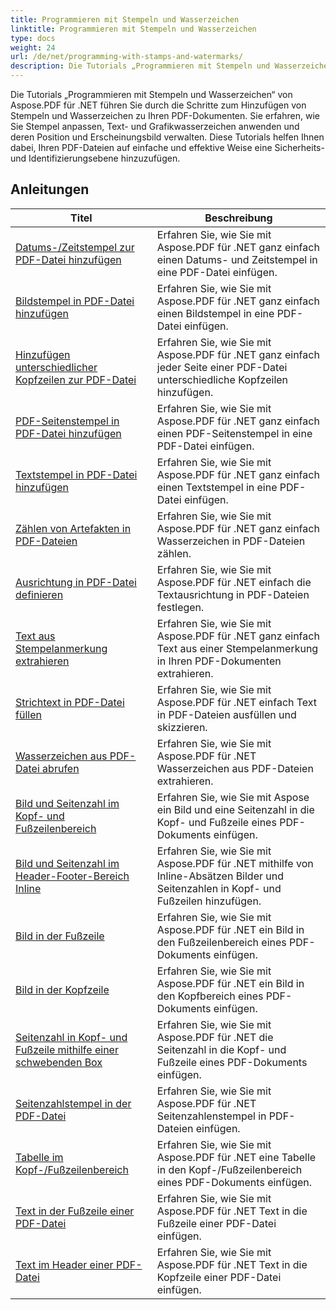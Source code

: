 ```yaml
---
title: Programmieren mit Stempeln und Wasserzeichen
linktitle: Programmieren mit Stempeln und Wasserzeichen
type: docs
weight: 24
url: /de/net/programming-with-stamps-and-watermarks/
description: Die Tutorials „Programmieren mit Stempeln und Wasserzeichen“ von Aspose.PDF für .NET zeigen Ihnen, wie Sie Ihren PDF-Dokumenten Sicherheits- und Personalisierungselemente hinzufügen.
---
```


Die Tutorials „Programmieren mit Stempeln und Wasserzeichen“ von Aspose.PDF für .NET führen Sie durch die Schritte zum Hinzufügen von Stempeln und Wasserzeichen zu Ihren PDF-Dokumenten. Sie erfahren, wie Sie Stempel anpassen, Text- und Grafikwasserzeichen anwenden und deren Position und Erscheinungsbild verwalten. Diese Tutorials helfen Ihnen dabei, Ihren PDF-Dateien auf einfache und effektive Weise eine Sicherheits- und Identifizierungsebene hinzuzufügen.

## Anleitungen
| Titel | Beschreibung |
| --- | --- | 
| [Datums-/Zeitstempel zur PDF-Datei hinzufügen](./add-date-time-stamp/) | Erfahren Sie, wie Sie mit Aspose.PDF für .NET ganz einfach einen Datums- und Zeitstempel in eine PDF-Datei einfügen. |  
| [Bildstempel in PDF-Datei hinzufügen](./add-image-stamp/) | Erfahren Sie, wie Sie mit Aspose.PDF für .NET ganz einfach einen Bildstempel in eine PDF-Datei einfügen. |  
| [Hinzufügen unterschiedlicher Kopfzeilen zur PDF-Datei](./adding-different-headers/) | Erfahren Sie, wie Sie mit Aspose.PDF für .NET ganz einfach jeder Seite einer PDF-Datei unterschiedliche Kopfzeilen hinzufügen. |  
| [PDF-Seitenstempel in PDF-Datei hinzufügen](./add-pdf-page-stamp/) | Erfahren Sie, wie Sie mit Aspose.PDF für .NET ganz einfach einen PDF-Seitenstempel in eine PDF-Datei einfügen. |  
| [Textstempel in PDF-Datei hinzufügen](./add-text-stamp/) | Erfahren Sie, wie Sie mit Aspose.PDF für .NET ganz einfach einen Textstempel in eine PDF-Datei einfügen. |  
| [Zählen von Artefakten in PDF-Dateien](./counting-artifacts/) | Erfahren Sie, wie Sie mit Aspose.PDF für .NET ganz einfach Wasserzeichen in PDF-Dateien zählen. |  
| [Ausrichtung in PDF-Datei definieren](./define-alignment/) | Erfahren Sie, wie Sie mit Aspose.PDF für .NET einfach die Textausrichtung in PDF-Dateien festlegen. |  
| [Text aus Stempelanmerkung extrahieren](./extract-text-from-stamp-annotation/) | Erfahren Sie, wie Sie mit Aspose.PDF für .NET ganz einfach Text aus einer Stempelanmerkung in Ihren PDF-Dokumenten extrahieren. |  
| [Strichtext in PDF-Datei füllen](./fill-stroke-text/) | Erfahren Sie, wie Sie mit Aspose.PDF für .NET einfach Text in PDF-Dateien ausfüllen und skizzieren. |  
| [Wasserzeichen aus PDF-Datei abrufen](./get-watermark/) | Erfahren Sie, wie Sie mit Aspose.PDF für .NET Wasserzeichen aus PDF-Dateien extrahieren. |  
| [Bild und Seitenzahl im Kopf- und Fußzeilenbereich](./image-and-page-number-in-header-footer-section/) | Erfahren Sie, wie Sie mit Aspose ein Bild und eine Seitenzahl in die Kopf- und Fußzeile eines PDF-Dokuments einfügen. |  
| [Bild und Seitenzahl im Header-Footer-Bereich Inline](./image-and-page-number-in-header-footer-section-inline/) | Erfahren Sie, wie Sie mit Aspose.PDF für .NET mithilfe von Inline-Absätzen Bilder und Seitenzahlen in Kopf- und Fußzeilen hinzufügen. |  
| [Bild in der Fußzeile](./image-in-footer/) | Erfahren Sie, wie Sie mit Aspose.PDF für .NET ein Bild in den Fußzeilenbereich eines PDF-Dokuments einfügen. |  
| [Bild in der Kopfzeile](./image-in-header/) | Erfahren Sie, wie Sie mit Aspose.PDF für .NET ein Bild in den Kopfbereich eines PDF-Dokuments einfügen. |  
| [Seitenzahl in Kopf- und Fußzeile mithilfe einer schwebenden Box](./page-number-in-header-footer-using-floating-box/) | Erfahren Sie, wie Sie mit Aspose.PDF für .NET die Seitenzahl in die Kopf- und Fußzeile eines PDF-Dokuments einfügen. |  
| [Seitenzahlstempel in der PDF-Datei](./page-number-stamps/) | Erfahren Sie, wie Sie mit Aspose.PDF für .NET Seitenzahlenstempel in PDF-Dateien einfügen. |  
| [Tabelle im Kopf-/Fußzeilenbereich](./table-in-header-footer-section/) | Erfahren Sie, wie Sie mit Aspose.PDF für .NET eine Tabelle in den Kopf-/Fußzeilenbereich eines PDF-Dokuments einfügen. |  
| [Text in der Fußzeile einer PDF-Datei](./text-in-footer/) | Erfahren Sie, wie Sie mit Aspose.PDF für .NET Text in die Fußzeile einer PDF-Datei einfügen. |  
| [Text im Header einer PDF-Datei](./text-in-header/) | Erfahren Sie, wie Sie mit Aspose.PDF für .NET Text in die Kopfzeile einer PDF-Datei einfügen. |  